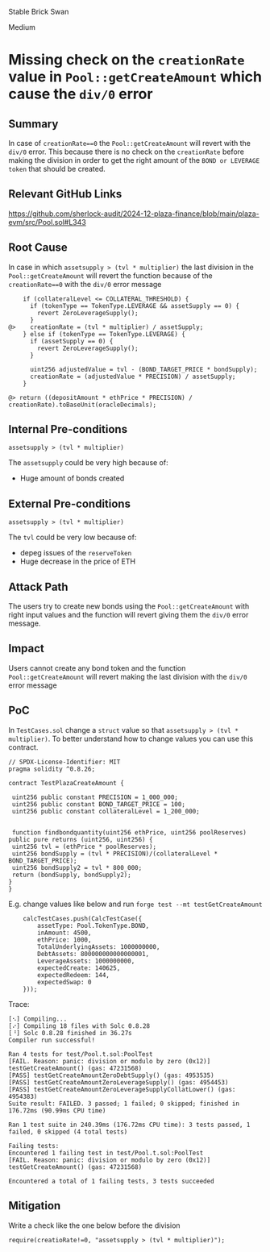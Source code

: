 Stable Brick Swan

Medium

# Missing check on the `creationRate` value in `Pool::getCreateAmount` which cause the `div/0` error


## Summary
In case of `creationRate==0` the `Pool::getCreateAmount` will revert with the `div/0` error. This because there is no check on the `creationRate` before making the division in order to get the right amount of the `BOND or LEVERAGE token` that should be created.

## Relevant GitHub Links 
https://github.com/sherlock-audit/2024-12-plaza-finance/blob/main/plaza-evm/src/Pool.sol#L343

## Root Cause
In case in which `assetsupply > (tvl * multiplier)` the last division in the `Pool::getCreateAmount` will revert the function because of the `creationRate==0` with the `div/0` error message

```solidity
    if (collateralLevel <= COLLATERAL_THRESHOLD) {
      if (tokenType == TokenType.LEVERAGE && assetSupply == 0) {
        revert ZeroLeverageSupply();
      }
@>    creationRate = (tvl * multiplier) / assetSupply;
    } else if (tokenType == TokenType.LEVERAGE) {
      if (assetSupply == 0) {
        revert ZeroLeverageSupply();
      }

      uint256 adjustedValue = tvl - (BOND_TARGET_PRICE * bondSupply);
      creationRate = (adjustedValue * PRECISION) / assetSupply;
    }
    
@> return ((depositAmount * ethPrice * PRECISION) / creationRate).toBaseUnit(oracleDecimals);
```

## Internal Pre-conditions
`assetsupply > (tvl * multiplier)`

The `assetsupply` could be very high because of:
* Huge amount of bonds created


## External Pre-conditions
`assetsupply > (tvl * multiplier)` 

The `tvl` could be very low because of:
* depeg issues of the `reserveToken` 
* Huge decrease in the price of ETH

## Attack Path
The users try to create new bonds using the `Pool::getCreateAmount` with right input values and the function will revert giving them the `div/0` error message.

## Impact
Users cannot create any bond token and the function `Pool::getCreateAmount` will revert making the last division with the `div/0` error message

## PoC
In `TestCases.sol` change a `struct` value so that `assetsupply > (tvl * multiplier)`. 
To better understand how to change values you can use this contract.
```solidity
// SPDX-License-Identifier: MIT
pragma solidity ^0.8.26;

contract TestPlazaCreateAmount {

 uint256 public constant PRECISION = 1_000_000;
 uint256 public constant BOND_TARGET_PRICE = 100;
 uint256 public constant collateralLevel = 1_200_000;
 

 function findbondquantity(uint256 ethPrice, uint256 poolReserves) public pure returns (uint256, uint256) {
 uint256 tvl = (ethPrice * poolReserves);
 uint256 bondSupply = (tvl * PRECISION)/(collateralLevel * BOND_TARGET_PRICE);
 uint256 bondSupply2 = tvl * 800_000;
 return (bondSupply, bondSupply2);
}
}
```
E.g. change values like below and run `forge test --mt testGetCreateAmount`

```solidity
    calcTestCases.push(CalcTestCase({
        assetType: Pool.TokenType.BOND,
        inAmount: 4500,
        ethPrice: 1000,
        TotalUnderlyingAssets: 1000000000,
        DebtAssets: 800000000000000001,
        LeverageAssets: 1000000000,
        expectedCreate: 140625,
        expectedRedeem: 144,
        expectedSwap: 0
    }));
```
Trace:
```solidity
[⠢] Compiling...
[⠔] Compiling 18 files with Solc 0.8.28
[⠘] Solc 0.8.28 finished in 36.27s
Compiler run successful!

Ran 4 tests for test/Pool.t.sol:PoolTest
[FAIL. Reason: panic: division or modulo by zero (0x12)] testGetCreateAmount() (gas: 47231568)
[PASS] testGetCreateAmountZeroDebtSupply() (gas: 4953535)
[PASS] testGetCreateAmountZeroLeverageSupply() (gas: 4954453)
[PASS] testGetCreateAmountZeroLeverageSupplyCollatLower() (gas: 4954383)
Suite result: FAILED. 3 passed; 1 failed; 0 skipped; finished in 176.72ms (90.99ms CPU time)

Ran 1 test suite in 240.39ms (176.72ms CPU time): 3 tests passed, 1 failed, 0 skipped (4 total tests)

Failing tests:
Encountered 1 failing test in test/Pool.t.sol:PoolTest
[FAIL. Reason: panic: division or modulo by zero (0x12)] testGetCreateAmount() (gas: 47231568)

Encountered a total of 1 failing tests, 3 tests succeeded
```

## Mitigation
Write a check like the one below before the division

```solidity
require(creatioRate!=0, "assetsupply > (tvl * multiplier)");
```